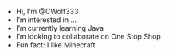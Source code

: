 -  Hi, I’m @CWolf333
-  I’m interested in ...
-  I’m currently learning Java
-  I’m looking to collaborate on One Stop Shop
-  Fun fact: I like Minecraft

<!---
CWolf333/CWolf333 is a ✨ special ✨ repository because its `README.md` (this file) appears on your GitHub profile.
You can click the Preview link to take a look at your changes.
--->

